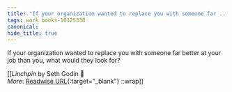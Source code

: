 ```yaml
---
title: "If your organization wanted to replace you with someone far ..."
tags: work books-10325338
canonical: 
hide_title: true
---
```


If your organization wanted to replace you with someone far better at your job than you, what would they look for?


[[<cite>_Linchpin_</cite> by Seth Godin 📕<br>
_More_: [Readwise URL](https://readwise.io/open/210672356){:target="_blank"}
::wrap]]